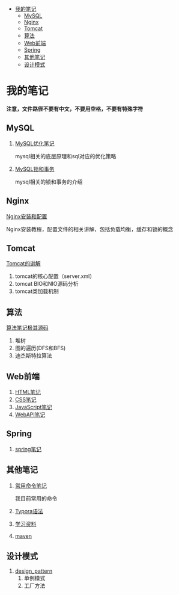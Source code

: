 * [我的笔记](#%E6%88%91%E7%9A%84%E7%AC%94%E8%AE%B0)
  * [MySQL](#mysql)
  * [Nginx](#nginx)
  * [Tomcat](#tomcat)
  * [算法](#%E7%AE%97%E6%B3%95)
  * [Web前端](#web%E5%89%8D%E7%AB%AF)
  * [Spring](#spring)
  * [其他笔记](#%E5%85%B6%E4%BB%96%E7%AC%94%E8%AE%B0)
  * [设计模式](#%E8%AE%BE%E8%AE%A1%E6%A8%A1%E5%BC%8F)

# 我的笔记

**注意，文件路径不要有中文，不要用空格，不要有特殊字符**

## MySQL


1. [MySQL优化笔记](./MySQLOptimization.md)

   mysql相关的底层原理和sql对应的优化策略

2. [MySQL锁和事务](./MySQLLockAndTransaction.md)

   mysql相关的锁和事务的介绍

## Nginx

[Nginx安装和配置](./Nginx.md)

Nginx安装教程，配置文件的相关讲解，包括负载均衡，缓存和锁的概念

## Tomcat

[Tomcat的讲解](./Tomcat.md)

1. tomcat的核心配置（server.xml）
2. tomcat BIO和NIO源码分析
3. tomcat类加载机制

## 算法

[算法笔记极其源码](https://github.com/zxjlfx/algorithmjava)

1. 堆树
2. 图的遍历(DFS和BFS)
3. 迪杰斯特拉算法

## Web前端

1. [HTML笔记](./01-HTML.md)
2. [CSS笔记](./CSS.md)
3. [JavaScript笔记](./01-JavaScript基础.md)
4. [WebAPI笔记](./02-WebAPI.md)

## Spring

1. [spring笔记](./spring.md)

## 其他笔记


1. [常用命令笔记](./CommonCommands.md)

   我目前常用的命令

2. [Typora语法](./Typora语法.md)

3. [学习资料](./StudyMaterials.md)

4. [maven](./maven.md)

## 设计模式

1. [design_pattern](./designpattern.md)
   1. 单例模式
   2. 工厂方法